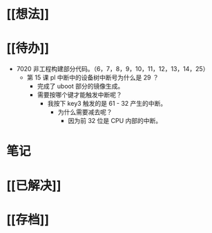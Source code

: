 # [[想法]]

# [[待办]]
- 7020 非工程构建部分代码。（6，7，8，9，10，11，12，13，14，25）
	- 第 15 课 pl 中断中的设备树中断号为什么是 29 ？
		- 完成了 uboot 部分的镜像生成。
		- 需要按哪个键才能触发中断呢？
			- 我按下 key3 触发的是 61 - 32 产生的中断。
				- 为什么需要减去呢？
					- 因为前 32 位是 CPU 内部的中断。
# 笔记

# [[已解决]]

# [[存档]]